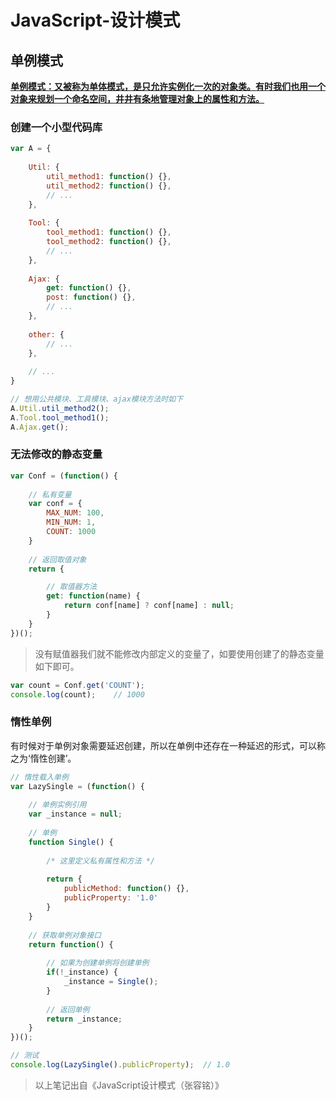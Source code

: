 # JavaScript-设计模式

## 单例模式

**<u>单例模式：又被称为单体模式，是只允许实例化一次的对象类。有时我们也用一个对象来规划一个命名空间，井井有条地管理对象上的属性和方法。</u>**

### 创建一个小型代码库

```javascript
var A = {
    
    Util: {
        util_method1: function() {},
        util_method2: function() {},
        // ...
    },
    
    Tool: {
        tool_method1: function() {},
        tool_method2: function() {},
        // ...
    },
    
    Ajax: {
        get: function() {},
        post: function() {},
        // ...
    },
    
    other: {
        // ...
    },
    
    // ...
}

// 想用公共模块、工具模块、ajax模块方法时如下
A.Util.util_method2();
A.Tool.tool_method1();
A.Ajax.get();
```

### 无法修改的静态变量

```javascript
var Conf = (function() {
    
    // 私有变量
    var conf = {
        MAX_NUM: 100,
        MIN_NUM: 1,
        COUNT: 1000
    }
    
    // 返回取值对象
    return {

        // 取值器方法
        get: function(name) {
            return conf[name] ? conf[name] : null;
        }
    }
})();
```

> 没有赋值器我们就不能修改内部定义的变量了，如要使用创建了的静态变量如下即可。

```javascript
var count = Conf.get('COUNT');
console.log(count);    // 1000
```

### 惰性单例

有时候对于单例对象需要延迟创建，所以在单例中还存在一种延迟的形式，可以称之为‘惰性创建’。

```javascript
// 惰性载入单例
var LazySingle = (function() {
    
    // 单例实例引用
    var _instance = null;
    
    // 单例
    function Single() {
        
        /* 这里定义私有属性和方法 */
        
        return {
            publicMethod: function() {},
            publicProperty: '1.0'
        }
    }
    
    // 获取单例对象接口
    return function() {
        
        // 如果为创建单例将创建单例
        if(!_instance) {
            _instance = Single();
        }
        
        // 返回单例
        return _instance;
    }
})();

// 测试
console.log(LazySingle().publicProperty);  // 1.0
```

> 以上笔记出自《JavaScript设计模式（张容铭）》